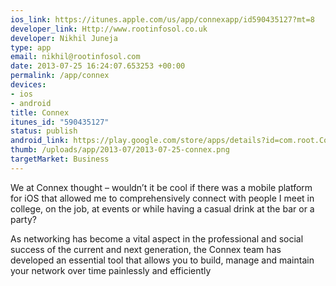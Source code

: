 ```yaml
--- 
ios_link: https://itunes.apple.com/us/app/connexapp/id590435127?mt=8
developer_link: Http://www.rootinfosol.co.uk
developer: Nikhil Juneja
type: app
email: nikhil@rootinfosol.com
date: 2013-07-25 16:24:07.653253 +00:00
permalink: /app/connex
devices: 
- ios
- android
title: Connex
itunes_id: "590435127"
status: publish
android_link: https://play.google.com/store/apps/details?id=com.root.Connex&hl=en
thumb: /uploads/app/2013-07/2013-07-25-connex.png
targetMarket: Business
---
```


We at Connex thought – wouldn’t it be cool if there was a mobile platform for iOS that allowed me to comprehensively connect with people I meet in college, on the job, at events or while having a casual drink at the bar or a party? 

As networking has become a vital aspect in the professional and social success of the current and next generation, the Connex team has developed an essential tool that allows you to build, manage and maintain your network over time painlessly and efficiently
